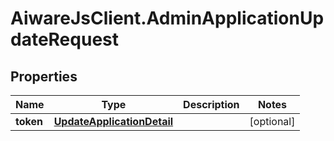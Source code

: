 # AiwareJsClient.AdminApplicationUpdateRequest

## Properties

Name | Type | Description | Notes
------------ | ------------- | ------------- | -------------
**token** | [**UpdateApplicationDetail**](UpdateApplicationDetail.md) |  | [optional] 



